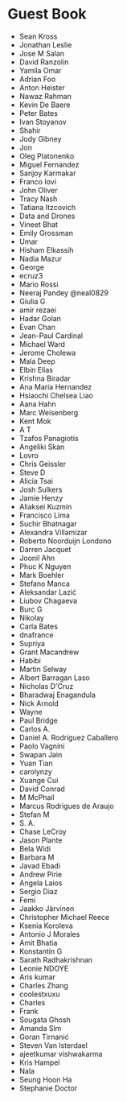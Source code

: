 # Guest Book

- Sean Kross
- Jonathan Leslie
- Jose M Salan
- David Ranzolin
- Yamila Omar
- Adrian Foo
- Anton Heister
- Nawaz Rahman
- Kevin De Baere
- Peter Bates
- Ivan Stoyanov
- Shahir
- Jody Gibney
- Jon
- Oleg Platonenko
- Miguel Fernandez
- Sanjoy Karmakar
- Franco Iovi
- John Oliver
- Tracy Nash
- Tatiana Itzcovich  
- Data and Drones
- Vineet Bhat
- Emily Grossman
- Umar
- Hisham Elkassih
- Nadia Mazur
- George
- ecruz3
- Mario Rossi
- Neeraj Pandey @neal0829
- Giulia G
- amir rezaei
- Hadar Golan
- Evan Chan
- Jean-Paul Cardinal
- Michael Ward
- Jerome Cholewa
- Mala Deep
- Elbin Elias
- Krishna Biradar
- Ana Maria Hernandez
- Hsiaochi Chelsea Liao
- Aana Hahn
- Marc Weisenberg
- Kent Mok
- A T
- Tzafos Panagiotis
- Angeliki Skan
- Lovro
- Chris Geissler
- Steve D
- Alicia Tsai
- Josh Sulkers
- Jamie Henzy
- Aliaksei Kuzmin
- Francisco Lima
- Suchir Bhatnagar
- Alexandra Villamizar
- Roberto Noorduijn Londono
- Darren Jacquet
- Joonil Ahn
- Phuc K Nguyen
- Mark Boehler
- Stefano Manca
- Aleksandar Lazić
- Liubov Chagaeva
- Burc G
- Nikolay
- Carla Bates
- dnafrance
- Supriya
- Grant Macandrew
- Habibi
- Martin Selway
- Albert Barragan Laso
- Nicholas D'Cruz
- Bharadwaj Enagandula
- Nick Arnold
- Wayne
- Paul Bridge
- Carlos A.
- Daniel A. Rodríguez Caballero
- Paolo Vagnini
- Swapan Jain
- Yuan Tian
- carolynzy
- Xuange Cui
- David Conrad
- M McPhail
- Marcus Rodrigues de Araujo
- Stefan M
- S. A.
- Chase LeCroy
- Jason Plante
- Bela Widi
- Barbara M
- Javad Ebadi
- Andrew Pirie
- Angela Laios
- Sergio Diaz
- Femi
- Jaakko Järvinen
- Christopher Michael Reece
- Ksenia Koroleva
- Antonio J Morales
- Amit Bhatia
- Konstantin G
- Sarath Radhakrishnan
- Leonie NDOYE
- Aris kumar
- Charles Zhang
- coolestxuxu
- Charles
- Frank
- Sougata Ghosh
- Amanda Sim
- Goran Tirnanić
- Steven Van Isterdael
- ajeetkumar vishwakarma
- Kris Hampel
- Nala
- Seung Hoon Ha
- Stephanie Doctor

